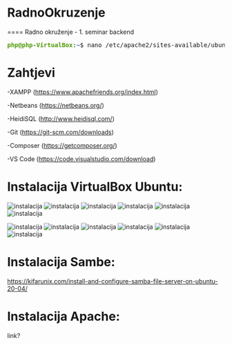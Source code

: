 # RadnoOkruzenje
====
Radno okruženje - 1. seminar backend
<pre><font color="#4E9A06"><b>php@php-VirtualBox</b></font>:<font color="#3465A4"><b>~</b></font>$ nano /etc/apache2/sites-available/ubuntu.app.conf </pre>

Zahtjevi
====

-XAMPP (https://www.apachefriends.org/index.html)

-Netbeans (https://netbeans.org/)

-HeidiSQL (http://www.heidisql.com/)

-Git (https://git-scm.com/downloads)

-Composer (https://getcomposer.org/)

-VS Code (https://code.visualstudio.com/download)


Instalacija VirtualBox Ubuntu:
====

![instalacija](screenshoti/1.PNG)
![instalacija](screenshoti/2.PNG)
![instalacija](screenshoti/3.PNG)
![instalacija](screenshoti/4.PNG)
![instalacija](screenshoti/5.PNG)
![instalacija](screenshoti/6.PNG)

![instalacija](screenshoti/8.PNG)
![instalacija](screenshoti/9.PNG)
![instalacija](screenshoti/10.PNG)
![instalacija](screenshoti/11.PNG)
![instalacija](screenshoti/12.PNG)
![instalacija](screenshoti/13.PNG)


Instalacija Sambe:
====
https://kifarunix.com/install-and-configure-samba-file-server-on-ubuntu-20-04/


Instalacija Apache:
====
link?